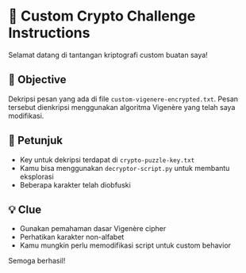 # 🔐 Custom Crypto Challenge Instructions

Selamat datang di tantangan kriptografi custom buatan saya!

## 🎯 Objective
Dekripsi pesan yang ada di file `custom-vigenere-encrypted.txt`. Pesan tersebut dienkripsi menggunakan algoritma Vigenère yang telah saya modifikasi.

## 🧩 Petunjuk
- Key untuk dekripsi terdapat di `crypto-puzzle-key.txt`
- Kamu bisa menggunakan `decryptor-script.py` untuk membantu eksplorasi
- Beberapa karakter telah diobfuski

## 💡 Clue
- Gunakan pemahaman dasar Vigenère cipher
- Perhatikan karakter non-alfabet
- Kamu mungkin perlu memodifikasi script untuk custom behavior

Semoga berhasil!